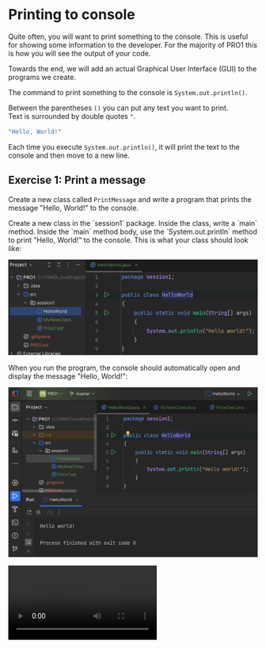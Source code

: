 # Printing to console

Quite often, you will want to print something to the console. This is useful for showing some information to the developer. For the majority of PRO1 this is how you will see the output of your code. 

Towards the end, we will add an actual Graphical User Interface (GUI) to the programs we create.

The command to print something to the console is `System.out.println()`.

Between the parentheses `()` you can put any text you want to print.\
Text is surrounded by double quotes `"`.

```java
"Hello, World!"
```

Each time you execute `System.out.println()`, it will print the text to the console and then move to a new line.

## Exercise 1: Print a message

Create a new class called `PrintMessage` and write a program that prints the message "Hello, World!" to the console.


<hint title="Hint 1">
Create a new class in the `session1` package.
</hint>

<hint title="Hint 2">
Inside the class, write a `main` method.
</hint>

<hint title="Hint 3">
Inside the `main` method body, use the `System.out.println` method to print "Hello, World!" to the console.
</hint>


<hint title="Solution">
This is what your class should look like:

![Hello world solution](Resources/Exercise1Solution.png)

When you run the program, the console should automatically open and display the message "Hello, World!":

![Hello world console output](Resources/FirstPrint.png)

<video src="https://youtu.be/Op6m6Wp_y2c"></video>

</hint>